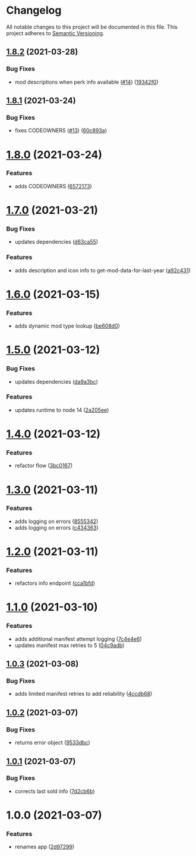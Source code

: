 # Changelog
All notable changes to this project will be documented in this file.
This project adheres to [Semantic Versioning](https://semver.org/spec/v2.0.0.html).

## [1.8.2](https://github.com/cujarrett/banshee-44-mods-backend/compare/v1.8.1...v1.8.2) (2021-03-28)


### Bug Fixes

* mod descriptions when perk info available ([#14](https://github.com/cujarrett/banshee-44-mods-backend/issues/14)) ([19342f0](https://github.com/cujarrett/banshee-44-mods-backend/commit/19342f0d39b8fb54b0bccfcbdf99ec3ccdaebd7b))

## [1.8.1](https://github.com/cujarrett/banshee-44-mods-backend/compare/v1.8.0...v1.8.1) (2021-03-24)


### Bug Fixes

* fixes CODEOWNERS ([#13](https://github.com/cujarrett/banshee-44-mods-backend/issues/13)) ([60c893a](https://github.com/cujarrett/banshee-44-mods-backend/commit/60c893a463cf7ddfaba94cc590ed78a4af071224))

# [1.8.0](https://github.com/cujarrett/banshee-44-mods-backend/compare/v1.7.0...v1.8.0) (2021-03-24)


### Features

* adds CODEOWNERS ([6572173](https://github.com/cujarrett/banshee-44-mods-backend/commit/657217366c4848dfd745f22cd2eb2d0b3aeaa11f))

# [1.7.0](https://github.com/cujarrett/banshee-44-mods-backend/compare/v1.6.0...v1.7.0) (2021-03-21)


### Bug Fixes

* updates dependencies ([d63ca55](https://github.com/cujarrett/banshee-44-mods-backend/commit/d63ca55f510a4cdf74b22b16b93a4b54d6e7a67e))


### Features

* adds description and icon info to get-mod-data-for-last-year ([a92c431](https://github.com/cujarrett/banshee-44-mods-backend/commit/a92c431bdadc29708e4a55f76b660ae5431e094b))

# [1.6.0](https://github.com/cujarrett/banshee-44-mods-backend/compare/v1.5.0...v1.6.0) (2021-03-15)


### Features

* adds dynamic mod type lookup ([be608d0](https://github.com/cujarrett/banshee-44-mods-backend/commit/be608d09dadfe1a7a0981b77f0adc733d1c949c3))

# [1.5.0](https://github.com/cujarrett/banshee-44-mods-backend/compare/v1.4.0...v1.5.0) (2021-03-12)


### Bug Fixes

* updates dependencies ([da9a3bc](https://github.com/cujarrett/banshee-44-mods-backend/commit/da9a3bc0cde16eb2d5329d33910d44e3606ffcc1))


### Features

* updates runtime to node 14 ([2a205ee](https://github.com/cujarrett/banshee-44-mods-backend/commit/2a205eed060ecf6c748374eaca49e52e8f45a4bb))

# [1.4.0](https://github.com/cujarrett/banshee-44-mods-backend/compare/v1.3.0...v1.4.0) (2021-03-12)


### Features

* refactor flow ([3bc0167](https://github.com/cujarrett/banshee-44-mods-backend/commit/3bc016770f6340294959c91788e724f3e718c20e))

# [1.3.0](https://github.com/cujarrett/banshee-44-mods-backend/compare/v1.2.0...v1.3.0) (2021-03-11)


### Features

* adds logging on errors ([8555342](https://github.com/cujarrett/banshee-44-mods-backend/commit/85553424cbd70bee41f972fc7a0aedee039e169d))
* adds logging on errors ([c434363](https://github.com/cujarrett/banshee-44-mods-backend/commit/c43436309a03f8d99f4127fa5c05927c69fb808f))

# [1.2.0](https://github.com/cujarrett/banshee-44-mods-backend/compare/v1.1.0...v1.2.0) (2021-03-11)


### Features

* refactors info endpoint ([cca1bfd](https://github.com/cujarrett/banshee-44-mods-backend/commit/cca1bfdc4fbbb32aa72c1ca99a878a9442be0f79))

# [1.1.0](https://github.com/cujarrett/banshee-44-mods-backend/compare/v1.0.3...v1.1.0) (2021-03-10)


### Features

* adds additional manifest attempt logging ([7c4e4e6](https://github.com/cujarrett/banshee-44-mods-backend/commit/7c4e4e614d523011394ed3b45652941deda1db71))
* updates manifest max retries to 5 ([04c9adb](https://github.com/cujarrett/banshee-44-mods-backend/commit/04c9adbdc411867d612cd8a61712adc13749b177))

## [1.0.3](https://github.com/cujarrett/banshee-44-mods-backend/compare/v1.0.2...v1.0.3) (2021-03-08)


### Bug Fixes

* adds limited manifest retries to add reliability ([4ccdb68](https://github.com/cujarrett/banshee-44-mods-backend/commit/4ccdb684721441cc1480f1b1bb98c463d95a6ac3))

## [1.0.2](https://github.com/cujarrett/banshee-44-mods-backend/compare/v1.0.1...v1.0.2) (2021-03-07)


### Bug Fixes

* returns error object ([9533dbc](https://github.com/cujarrett/banshee-44-mods-backend/commit/9533dbcb43cfde4691aaf9f85a8585be86be7d33))

## [1.0.1](https://github.com/cujarrett/banshee-44-mods-backend/compare/v1.0.0...v1.0.1) (2021-03-07)


### Bug Fixes

* corrects last sold info ([7d2cb6b](https://github.com/cujarrett/banshee-44-mods-backend/commit/7d2cb6bdd3aad2d99b1b96caa66288d462785ee2))

# 1.0.0 (2021-03-07)


### Features

* renames app ([2d97299](https://github.com/cujarrett/banshee-44-mods-backend/commit/2d972999f482ca7802828f147f4692d46d3a6cbd))
